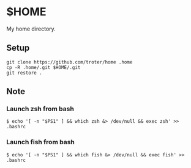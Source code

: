 # $HOME

My home directory.

## Setup

```
git clone https://github.com/troter/home .home
cp -R .home/.git $HOME/.git
git restore .
```

## Note

### Launch zsh from bash

```
$ echo '[ -n "$PS1" ] && which zsh &> /dev/null && exec zsh' >> .bashrc
```

### Launch fish from bash

```
$ echo '[ -n "$PS1" ] && which fish &> /dev/null && exec fish' >> .bashrc
```
